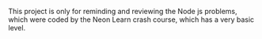 This project is only for reminding and reviewing the Node js problems, which were coded by the Neon Learn crash course, which has a very basic level.
